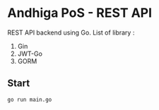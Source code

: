 # Andhiga PoS - REST API
REST API backend using Go. List of library :
1. Gin
2. JWT-Go
3. GORM

## Start
`go run main.go`